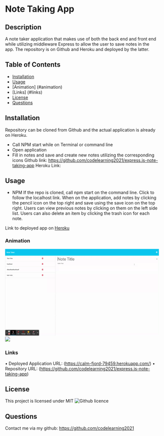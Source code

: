 # Note Taking App

## Description 
A note taker application that makes use of both the back end and front end while utilizing middleware Express to allow the user to save notes in the app. The repository is on Github and Heroku and deployed by the latter.

  ## Table of Contents
  * [Installation](#installation)
  * [Usage](#usage)
  * [Animation] (#animation)
  * [Links] (#links)
  * [License](#license)
  * [Questions](#questions)
  
  ## Installation 
  Repository can be cloned from Github and the actual application is already on Heroku.

   - Call NPM start while on Terminal or command line
   - Open application
   - Fill in notes and save and create new notes utilizing the corresponding icons
  Github link: https://github.com/codelearning2021/express.js-note-taking-app
  Heroku Link: 

  ## Usage 
  - NPM 
  If the repo is cloned, call npm start on the command line. Click to follow the localhost link. When on the application, add notes by clicking the pencil icon on the top right and save using the save icon on the top right. Users can view previous notes by clicking on them on the left side list. Users can also delete an item by clicking the trash icon for each note. <br>

  Link to deployed app on [Heroku](https://calm-fjord-79459.herokuapp.com/)

  ### Animation
  <img src="https://github.com/codelearning2021/express.js-note-taking-app/blob/main/Assets/Note%20Taker.gif">
  <img src="https://github.com/codelearning2021/express.js-note-taking-app/blob/main/Assets/localhost%20deploy.gif">

  ### Links

  • Deployed Application URL: (https://calm-fjord-79459.herokuapp.com/)
  • Repository URL: (https://github.com/codelearning2021/express.js-note-taking-app)

  ## License 
  This project is licensed under MIT
  ![Github licence](http://img.shields.io/badge/license-MIT-blue.svg)

  ## Questions
  Contact me via my github: https://github.com/codelearning2021